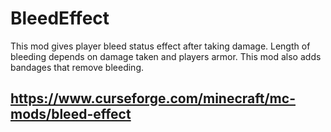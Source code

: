 # BleedEffect
This mod gives player bleed status effect after taking damage.
Length of bleeding depends on damage taken and players armor.
This mod also adds bandages that remove bleeding.

https://www.curseforge.com/minecraft/mc-mods/bleed-effect
------------------------------------------------------------
